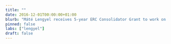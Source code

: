 ```yaml
---
title: ""
date: 2016-12-01T00:00:00+01:00
blurb: "Máté Lengyel receives 5-year ERC Consolidator Grant to work on cognitive tomography"
pinned: false
labs: ["lengyel"]
draft: false
---
```

